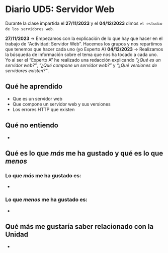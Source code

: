 # Diario UD5: Servidor Web
Durante la clase impartida el **27/11/2023** y el **04/12/2023** dimos `el estudio de los servidores web`.

**27/11/2023** -> Empezamos con la explicación de lo que hay que hacer en el trabajo de “Actividad: Servidor Web”. Hacemos los grupos y nos repartimos que tenemos que hacer cada uno (yo Experto A) 
**04/12/2023** -> Realizamos la búsqueda de información sobre el tema que nos ha tocado a cada uno. Yo al ser el “Experto A” he realizado una redacción explicando _“¿Qué es un servidor web?”_, _“¿Qué compone un servidor web?”_ y _“¿Qué versiones de servidores existen?”_.

## **Qué he aprendido**
- Que es un servidor web
- Que compone un servidor web y sus versiones
- Los errores HTTP que existen

## **Qué no entiendo**
- 

## **Qué es lo que _más_ me ha gustado y qué es lo que _menos_**
### **Lo que _más_ me ha gustado es:**
- 

### **Lo que _menos_ me ha gustado es:**
- 

## **Qué más me gustaría saber relacionado con la Unidad**
- 
